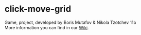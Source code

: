 # click-move-grid
Game, project, developed by Boris Mutafov &amp; Nikola Tzotchev 11b <br />
More information you can find in our [Wiki](https://github.com/mutafow/click-move-grid/wiki).
